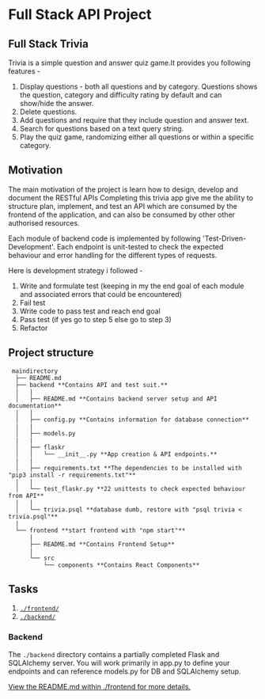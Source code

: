 # Full Stack API Project

## Full Stack Trivia

Trivia is a simple question and answer quiz game.It provides you following features - 

1) Display questions - both all questions and by category. Questions shows the question, category and difficulty rating by default and can show/hide the answer. 
2) Delete questions.
3) Add questions and require that they include question and answer text.
4) Search for questions based on a text query string.
5) Play the quiz game, randomizing either all questions or within a specific category.

## Motivation

The main motivation of the project is learn how to design, develop and document the RESTful APIs 
Completing this trivia app give me the ability to structure plan, implement, and test an API which are consumed by the frontend of the application, and can also be consumed by other other authorised resources.

Each module of backend code is implemented by following 'Test-Driven-Development'. 
Each endpoint is unit-tested to check the expected behaviour and error handling for the different types of requests.

Here is development strategy i followed -
1. Write and formulate test (keeping in my the end goal of each module and associated errors that could be encountered)
2. Fail test
3. Write code to pass test and reach end goal 
4. Pass test (if yes go to step 5 else go to step 3)
5. Refactor


## Project structure

```
 maindirectory
  ├── README.md
  ├── backend **Contains API and test suit.**
  |   |
  │   ├── README.md **Contains backend server setup and API documentation**
  |   |
  │   ├── config.py **Contains information for database connection**
  |   |
  │   ├── models.py
  |   |
  │   ├── flaskr
  │   │   └── __init__.py **App creation & API endpoints.**
  |   |
  │   ├── requirements.txt **The dependencies to be installed with "pip3 install -r requirements.txt"**
  |   |
  │   └── test_flaskr.py **22 unittests to check expected behaviour from API**
  |   |
  │   └── trivia.psql **database dumb, restore with "psql trivia < trivia.psql"**
  |
  └── frontend **start frontend with "npm start"**
      |
      ├── README.md **Contains Frontend Setup**
      |
      └── src
          └── components **Contains React Components**
```


## Tasks


1. [`./frontend/`](./frontend/README.md)
2. [`./backend/`](./backend/README.md)
 

### Backend

The `./backend` directory contains a partially completed Flask and SQLAlchemy server. You will work primarily in app.py to define your endpoints and can reference models.py for DB and SQLAlchemy setup. 


[View the README.md within ./frontend for more details.](./frontend/README.md)
